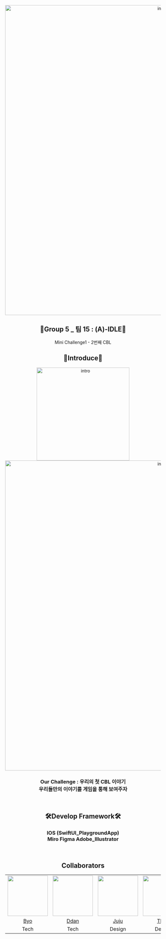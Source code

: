 <div align="center">
    <img src="https://user-images.githubusercontent.com/87136217/229270446-0deaa851-db61-45d9-92a6-417052883feb.png" alt="intro" width=1000>
    <br>
    <h2>🍎Group 5 _ 팀 15 : (A)-IDLE🌸</h2>
    Mini Challenge1 - 2번째 CBL
    <br>
    <h2>📝Introduce📝</h2>
    <img src="https://user-images.githubusercontent.com/87136217/229270201-7a51c94f-8649-4b23-acd7-12e72453a785.png" alt="intro" width=300>
    <br>
    <img src="https://user-images.githubusercontent.com/87136217/229270100-b60ca136-ce83-4e84-b613-ca1c4e06859c.png" alt="intro" width=1000>
    <br>
    <h3>Our Challenge : 우리의 첫 CBL 이야기<br>우리들만의 이야기를 게임을 통해 보여주자</h3>
    <br>
    <h2>🛠Develop Framework🛠</h2>
    <h3>IOS (SwiftUI_PlaygroundApp)<br>Miro  Figma  Adobe_Illustrator</h3>
    <br>
    <h2>Collaborators</h2>
    <table>
        <tr>
          <td><img src="https://avatars.githubusercontent.com/u/8994609?v=4" width="130"></td>
          <td><img src="https://avatars.githubusercontent.com/u/87136217?v=4" width="130"></td>
          <td><img src="https://avatars.githubusercontent.com/u/129368695?v=4" width="130"></td>
          <td><img src="https://avatars.githubusercontent.com/u/44664457?v=4" width="130"></td>
          <td><img src="https://avatars.githubusercontent.com/u/129073316?v=4" width="130"></td>
          <td><img src="https://avatars.githubusercontent.com/u/129233541?v=4" width="130"></td>
        </tr>
        <tr align=center>
          <td><a href='https://github.com/byoth'>Byo</a></td>
          <td><a href='https://github.com/eemdeeks'>Ddan</a></td>
          <td><a href='https://github.com/ookjuju'>Juju</a></td>
          <td><a href='https://github.com/ngbeen'>Theo</a></td>
          <td><a href='https://github.com/suri0000'>Suri</a></td>
          <td><a href='https://github.com/J1namJake'>Jake</a></td>
        </tr>
          <tr align=center>
          <td>Tech</td>
          <td>Tech</td>
          <td>Design</td>
          <td>Design</td>
          <td>Domain</td>
          <td>Domain</td>
        </tr>
    </table>
